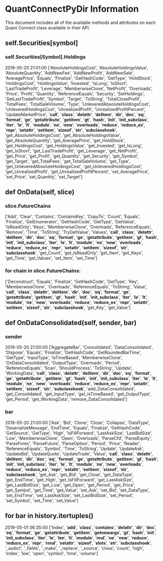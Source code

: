# QuantConnectPyDir Information

This document includes all of the available methods and attributes on each Quant Connect class available in their API.

## self.Securities[symbol]

### self.Securities[Symbol].Holdings

2019-05-20 21:01:00 ['AbsoluteHoldingsCost', 'AbsoluteHoldingsValue', 'AbsoluteQuantity', 'AddNewFee', 'AddNewProfit', 'AddNewSale', 'AveragePrice', 'Equals', 'Finalize', 'GetHashCode', 'GetType', 'HoldStock', 'HoldingsCost', 'HoldingsValue', 'Invested', 'IsLong', 'IsShort', 'LastTradeProfit', 'Leverage', 'MemberwiseClone', 'NetProfit', 'Overloads', 'Price', 'Profit', 'Quantity', 'ReferenceEquals', 'Security', 'SetHoldings', 'SetLastTradeProfit', 'Symbol', 'Target', 'ToString', 'TotalCloseProfit', 'TotalFees', 'TotalSaleVolume', 'Type', 'UnleveredAbsoluteHoldingsCost', 'UnleveredHoldingsCost', 'UnrealizedProfit', 'UnrealizedProfitPercent', 'UpdateMarketPrice', '__call__', '__class__', '__delattr__', '__delitem__', '__dir__', '__doc__', '__eq__', '__format__', '__ge__', '__getattribute__', '__getitem__', '__gt__', '__hash__', '__init__', '__init_subclass__', '__iter__', '__le__', '__lt__', '__module__', '__ne__', '__new__', '__overloads__', '__reduce__', '__reduce_ex__', '__repr__', '__setattr__', '__setitem__', '__sizeof__', '__str__', '__subclasshook__', 'get_AbsoluteHoldingsCost', 'get_AbsoluteHoldingsValue', 'get_AbsoluteQuantity', 'get_AveragePrice', 'get_HoldStock', 'get_HoldingsCost', 'get_HoldingsValue', 'get_Invested', 'get_IsLong', 'get_IsShort', 'get_LastTradeProfit', 'get_Leverage', 'get_NetProfit', 'get_Price', 'get_Profit', 'get_Quantity', 'get_Security', 'get_Symbol', 'get_Target', 'get_TotalFees', 'get_TotalSaleVolume', 'get_Type', 'get_UnleveredAbsoluteHoldingsCost', 'get_UnleveredHoldingsCost', 'get_UnrealizedProfit', 'get_UnrealizedProfitPercent', 'set_AveragePrice', 'set_Price', 'set_Quantity', 'set_Target']


## def OnData(self, slice)

### slice.FutureChains

['Add', 'Clear', 'Contains', 'ContainsKey', 'CopyTo', 'Count', 'Equals', 'Finalize', 'GetEnumerator', 'GetHashCode', 'GetType', 'GetValue', 'IsReadOnly', 'Keys', 'MemberwiseClone', 'Overloads', 'ReferenceEquals', 'Remove', 'Time', 'ToString', 'TryGetValue', 'Values', '__call__', '__class__', '__delattr__', '__delitem__', '__dir__', '__doc__', '__eq__', '__format__', '__ge__', '__getattribute__', '__getitem__', '__gt__', '__hash__', '__init__', '__init_subclass__', '__iter__', '__le__', '__lt__', '__module__', '__ne__', '__new__', '__overloads__', '__reduce__', '__reduce_ex__', '__repr__', '__setattr__', '__setitem__', '__sizeof__', '__str__', '__subclasshook__', 'get_Count', 'get_IsReadOnly', 'get_Item', 'get_Keys', 'get_Time', 'get_Values', 'set_Item', 'set_Time']

### for chain in slice.FutureChains:

['Deconstruct', 'Equals', 'Finalize', 'GetHashCode', 'GetType', 'Key', 'MemberwiseClone', 'Overloads', 'ReferenceEquals', 'ToString', 'Value', '__call__', '__class__', '__delattr__', '__delitem__', '__dir__', '__doc__', '__eq__', '__format__', '__ge__', '__getattribute__', '__getitem__', '__gt__', '__hash__', '__init__', '__init_subclass__', '__iter__', '__le__', '__lt__', '__module__', '__ne__', '__new__', '__overloads__', '__reduce__', '__reduce_ex__', '__repr__', '__setattr__', '__setitem__', '__sizeof__', '__str__', '__subclasshook__', 'get_Key', 'get_Value']


## def OnDataConsolidated(self, sender, bar)

### sender

2019-05-20 21:00:00 ['AggregateBar', 'Consolidated', 'DataConsolidated', 'Dispose', 'Equals', 'Finalize', 'GetHashCode', 'GetRoundedBarTime', 'GetType', 'InputType', 'IsTimeBased', 'MemberwiseClone', 'OnDataConsolidated', 'OutputType', 'Overloads', 'Period', 'ReferenceEquals', 'Scan', 'ShouldProcess', 'ToString', 'Update', 'WorkingData', '__call__', '__class__', '__delattr__', '__delitem__', '__dir__', '__doc__', '__eq__', '__format__', '__ge__', '__getattribute__', '__getitem__', '__gt__', '__hash__', '__init__', '__init_subclass__', '__iter__', '__le__', '__lt__', '__module__', '__ne__', '__new__', '__overloads__', '__reduce__', '__reduce_ex__', '__repr__', '__setattr__', '__setitem__', '__sizeof__', '__str__', '__subclasshook__', 'add_DataConsolidated', 'get_Consolidated', 'get_InputType', 'get_IsTimeBased', 'get_OutputType', 'get_Period', 'get_WorkingData', 'remove_DataConsolidated']

### bar

2019-05-20 21:00:00 ['Ask', 'Bid', 'Clone', 'Close', 'Collapse', 'DataType', 'DeserializeMessage', 'EndTime', 'Equals', 'Finalize', 'GetHashCode', 'GetSource', 'GetType', 'High', 'IsFillForward', 'LastAskSize', 'LastBidSize', 'Low', 'MemberwiseClone', 'Open', 'Overloads', 'ParseCfd', 'ParseEquity', 'ParseForex', 'ParseFuture', 'ParseOption', 'Period', 'Price', 'Reader', 'ReferenceEquals', 'Symbol', 'Time', 'ToString', 'Update', 'UpdateAsk', 'UpdateBid', 'UpdateQuote', 'UpdateTrade', 'Value', '__call__', '__class__', '__delattr__', '__delitem__', '__dir__', '__doc__', '__eq__', '__format__', '__ge__', '__getattribute__', '__getitem__', '__gt__', '__hash__', '__init__', '__init_subclass__', '__iter__', '__le__', '__lt__', '__module__', '__ne__', '__new__', '__overloads__', '__reduce__', '__reduce_ex__', '__repr__', '__setattr__', '__setitem__', '__sizeof__', '__str__', '__subclasshook__', 'get_Ask', 'get_Bid', 'get_Close', 'get_DataType', 'get_EndTime', 'get_High', 'get_IsFillForward', 'get_LastAskSize', 'get_LastBidSize', 'get_Low', 'get_Open', 'get_Period', 'get_Price', 'get_Symbol', 'get_Time', 'get_Value', 'set_Ask', 'set_Bid', 'set_DataType', 'set_EndTime', 'set_LastAskSize', 'set_LastBidSize', 'set_Period', 'set_Symbol', 'set_Time', 'set_Value']


## for bar in history.itertuples()

2019-05-01 06:35:00 ['Index', '__add__', '__class__', '__contains__', '__delattr__', '__dir__', '__doc__', '__eq__', '__format__', '__ge__', '__getattribute__', '__getitem__', '__getnewargs__', '__gt__', '__hash__', '__init__', '__init_subclass__', '__iter__', '__le__', '__len__', '__lt__', '__module__', '__mul__', '__ne__', '__new__', '__reduce__', '__reduce_ex__', '__repr__', '__rmul__', '__setattr__', '__sizeof__', '__slots__', '__str__', '__subclasshook__', '_asdict', '_fields', '_make', '_replace', '_source', 'close', 'count', 'high', 'index', 'low', 'open', 'symbol', 'time', 'volume']
